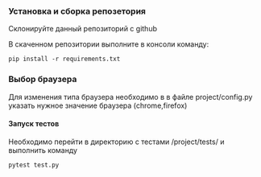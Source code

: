 
### Установка и сборка репозетория 
Склонируйте данный репозиторий с github

В скаченном репозитории выполните в консоли команду: <br>

`pip install -r requirements.txt`


### Выбор браузера
Для изменения типа браузера необходимо в в файле project/config.py  указать нужное значение браузера (chrome,firefox)




#### Запуск тестов
Необходимо перейти в директорию с тестами /project/tests/  и выполнить команду

`pytest test.py
`